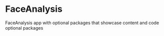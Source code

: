 # FaceAnalysis
FaceAnalysis app with optional packages that showcase content and code optional packages
